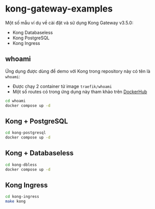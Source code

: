 # kong-gateway-examples

Một số mẫu ví dụ về cài đặt và sử dụng Kong Gateway v3.5.0:

- Kong Databaseless
- Kong PostgreSQL
- Kong Ingress

## whoami

Ứng dụng được dùng để demo với Kong trong repository này có tên là `whoami`:

- Được chạy 2 container từ image `traefik/whoami`
- Một số routes có trong ứng dụng này tham khảo trên [DockerHub](https://hub.docker.com/r/traefik/whoami)

```bash
cd whoami
docker compose up -d
```

## Kong + PostgreSQL

```bash
cd kong-postgresql
docker compose up -d
```

## Kong + Databaseless

```bash
cd kong-dbless
docker compose up -d
```

## Kong Ingress

```bash
cd kong-ingress
make kong
```
